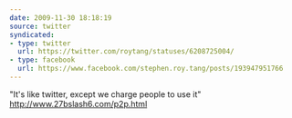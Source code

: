 ```yaml
---
date: 2009-11-30 18:18:19
source: twitter
syndicated:
- type: twitter
  url: https://twitter.com/roytang/statuses/6208725004/
- type: facebook
  url: https://www.facebook.com/stephen.roy.tang/posts/193947951766
---
```


"It's like twitter, except we charge people to use it"  http://www.27bslash6.com/p2p.html